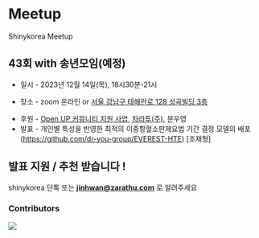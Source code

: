# Meetup
Shinykorea Meetup 

## 43회 with 송년모임(예정)
* 일시 - 2023년 12월 14일(목), 18시30분-21시

* 장소 - zoom 온라인 or [서울 강남구 테헤란로 128 성곡빌딩 3층](http://kko.to/_m187jEDYY)

- 후원 - [Open UP 커뮤니티 지원 사업](https://www.oss.kr/community_support_cm/show/2de472f0-6a84-4d5c-90f1-142231938d17?page=2), [차라투(주)](https://www.zarathu.com/), 문우영
- 발표 - 개인별 특성을 반영한 최적의 이중항혈소판제요법 기간 결정 모델의 배포 (https://github.com/dr-you-group/EVEREST-HTE) [조재형]

## 발표 지원 / 추천 받습니다 !

shinykorea 단톡 또는 **jinhwan@zarathu.com** 로 알려주세요

### Contributors

<a href="https://github.com/shinykorea/Meetup/graphs/contributors">
  <img src="https://contrib.rocks/image?repo=shinykorea/Meetup" />
</a>
